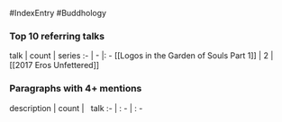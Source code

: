 #IndexEntry #Buddhology

### Top 10 referring talks
talk | count | series
:- | - |: -
[[Logos in the Garden of Souls Part 1]] | 2 | [[2017 Eros Unfettered]]

### Paragraphs with 4+ mentions
description | count | &nbsp;&nbsp;talk
:- | : - | : -

